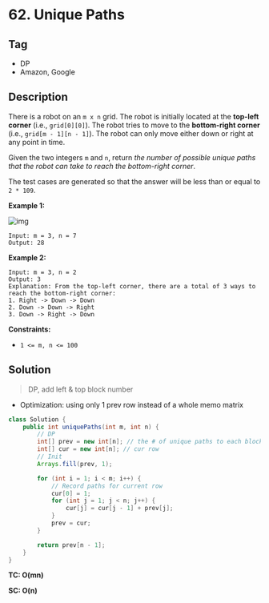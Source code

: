 # 62. Unique Paths

## Tag

- DP
- Amazon, Google

## Description

There is a robot on an `m x n` grid. The robot is initially located at the **top-left corner** (i.e., `grid[0][0]`). The robot tries to move to the **bottom-right corner** (i.e., `grid[m - 1][n - 1]`). The robot can only move either down or right at any point in time.

Given the two integers `m` and `n`, return *the number of possible unique paths that the robot can take to reach the bottom-right corner*.

The test cases are generated so that the answer will be less than or equal to `2 * 109`.

 

**Example 1:**

![img](https://assets.leetcode.com/uploads/2018/10/22/robot_maze.png)

```
Input: m = 3, n = 7
Output: 28
```

**Example 2:**

```
Input: m = 3, n = 2
Output: 3
Explanation: From the top-left corner, there are a total of 3 ways to reach the bottom-right corner:
1. Right -> Down -> Down
2. Down -> Down -> Right
3. Down -> Right -> Down
```

 

**Constraints:**

- `1 <= m, n <= 100`



## Solution

> DP, add left & top block number

- Optimization: using only 1 prev row instead of a whole memo matrix

```java
class Solution {
    public int uniquePaths(int m, int n) {
        // DP
        int[] prev = new int[n]; // the # of unique paths to each block of previous row
        int[] cur = new int[n]; // cur row
        // Init
        Arrays.fill(prev, 1);

        for (int i = 1; i < m; i++) {
            // Record paths for current row
            cur[0] = 1;
            for (int j = 1; j < n; j++) {
                cur[j] = cur[j - 1] + prev[j];
            }
            prev = cur;
        }

        return prev[n - 1];
    }
}
```

**TC: O(mn)**

**SC: O(n)**